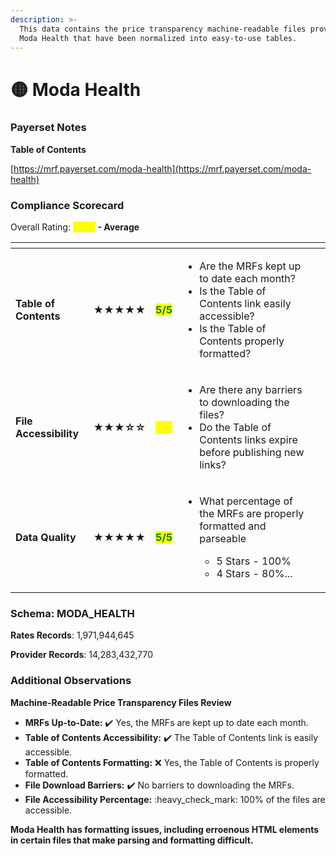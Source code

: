 ```yaml
---
description: >-
  This data contains the price transparency machine-readable files provided by
  Moda Health that have been normalized into easy-to-use tables.
---
```


# 🟡 Moda Health

### Payerset Notes

**Table of Contents**

[https://mrf.payerset.com/moda-health](https://mrf.payerset.com/moda-health)

### Compliance Scorecard

Overall Rating: <mark style="color:yellow;">**3.5/5**</mark>**&#x20;- Average**

<table data-view="cards"><thead><tr><th></th><th></th><th></th><th></th><th data-hidden data-card-cover data-type="files"></th></tr></thead><tbody><tr><td><strong>Table of Contents</strong></td><td><strong>★★★★★</strong></td><td><mark style="color:green;"><strong>5/5</strong></mark></td><td><ul><li>Are the MRFs kept up to date each month? </li><li>Is the Table of Contents link easily accessible?</li><li>Is the Table of Contents properly formatted?</li></ul></td><td></td></tr><tr><td><strong>File Accessibility</strong></td><td><strong>★★★☆☆</strong></td><td><mark style="color:yellow;"><strong>3/5</strong></mark></td><td><ul><li>Are there any barriers to downloading the files?</li><li>Do the Table of Contents links expire before publishing new links?</li></ul></td><td></td></tr><tr><td><strong>Data Quality</strong></td><td><strong>★★★★★</strong></td><td><mark style="color:green;"><strong>5/5</strong></mark></td><td><ul><li><p>What percentage of the MRFs are properly formatted and parseable</p><ul><li>5 Stars - 100%</li><li>4 Stars - 80%...</li></ul></li></ul></td><td></td></tr></tbody></table>

### Schema: MODA\_HEALTH

**Rates Records**: 1,971,944,645

**Provider Records**: 14,283,432,770

### Additional Observations

**Machine-Readable Price Transparency Files Review**

* **MRFs Up-to-Date:** ✔️ Yes, the MRFs are kept up to date each month.
* **Table of Contents Accessibility:** ✔️ The Table of Contents link is easily accessible.
* **Table of Contents Formatting:** :x: Yes, the Table of Contents is properly formatted.
* **File Download Barriers:** ✔️ No barriers to downloading the MRFs.
* **File Accessibility Percentage:** :heavy\_check\_mark: 100% of the files are accessible.

**Moda Health has formatting issues, including erroenous HTML elements in certain files that make parsing and formatting difficult.**
